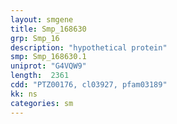 ```yaml
---
layout: smgene
title: Smp_168630
grp: Smp_16
description: "hypothetical protein"
smp: Smp_168630.1
uniprot: "G4VQW9"
length:  2361
cdd: "PTZ00176, cl03927, pfam03189"
kk: ns
categories: sm
---
```

